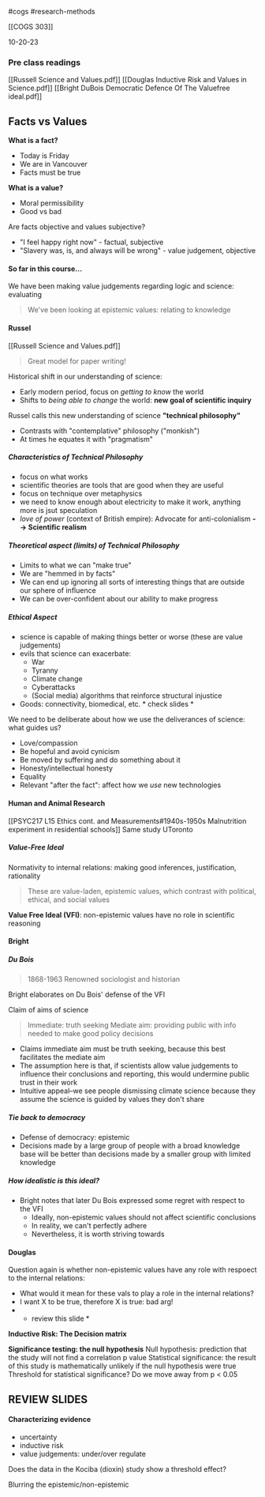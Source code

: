 #cogs 
#research-methods 

[[COGS 303]]

10-20-23

### Pre class readings
[[Russell Science and Values.pdf]]
[[Douglas Inductive Risk and Values in Science.pdf]]
[[Bright DuBois Democratic Defence Of The Valuefree ideal.pdf]]
## Facts vs Values
**What is a fact?** 
- Today is Friday 
- We are in Vancouver 
- Facts must be true

**What is a value?**
- Moral permissibility
- Good vs bad

Are facts objective and values subjective?
- "I feel happy right now" - factual, subjective
- "Slavery was, is, and always will be wrong" - value judgement, objective

#### So far in this course...
We have been making value judgements regarding logic and science: evaluating
> We've been looking at epistemic values: relating to knowledge

#### Russel 
[[Russell Science and Values.pdf]]
> Great model for paper writing!

Historical shift in our understanding of science: 
- Early modern period, focus on *getting to know* the world
- Shifts to *being able to change* the world: **new goal of scientific inquiry**

Russel calls this new understanding of science **"technical philosophy"**
- Contrasts with "contemplative" philosophy ("monkish")
- At times he equates it with "pragmatism"
##### Characteristics of Technical Philosophy
- focus on what works
- scientific theories are tools that are good when they are useful
- focus on technique over metaphysics
- we need to know enough about electricity to make it work, anything more is jsut speculation
- *love of power* (context of British empire): Advocate for anti-colonialism
**--> Scientific realism**
##### Theoretical aspect (limits) of Technical Philosophy
- Limits to what we can "make true"
- We are "hemmed in by facts"
- We can end up ignoring all sorts of interesting things that are outside our sphere of influence
- We can be over-confident about our ability to make progress
##### Ethical Aspect
- science is capable of making things better or worse (these are value judgements)
- evils that science can exacerbate:
	- War
	- Tyranny
	- Climate change
	- Cyberattacks
	- (Social media) algorithms that reinforce structural injustice
- Goods: connectivity, biomedical, etc. * check slides *

We need to be deliberate about how we use the deliverances of science: what guides us? 
- Love/compassion
- Be hopeful and avoid cynicism
- Be moved by suffering and do something about it
- Honesty/intellectual honesty
- Equality
- Relevant "after the fact": affect how we *use* new technologies

#### Human and Animal Research

[[PSYC217 L15 Ethics cont. and Measurements#1940s-1950s Malnutrition experiment in residential schools]]
Same study
UToronto

##### Value-Free Ideal
Normativity to internal relations: making good inferences, justification, rationality
> These are value-laden, epistemic values, which contrast with political, ethical, and social values

**Value Free Ideal (VFI)**: non-epistemic values have no role in scientific reasoning

#### Bright
##### Du Bois
> 1868-1963
> Renowned sociologist and historian

Bright elaborates on Du Bois' defense of the VFI

Claim of aims of science
> Immediate: truth seeking
> Mediate aim: providing public with info needed to make good policy decisions


- Claims immediate aim must be truth seeking, because this best facilitates the mediate aim
- The assumption here is that, if scientists allow value judgements to influence their conclusions and reporting, this would undermine public trust in their work
- Intuitive appeal–we see people dismissing climate science because they assume the science is guided by values they don't share

##### Tie back to democracy
- Defense of democracy: epistemic
- Decisions made by a large group of people with a broad knowledge base will be better than decisions made by a smaller group with limited knowledge

##### How idealistic is this ideal? 
- Bright notes that later Du Bois expressed some regret with respect to the VFI
	- Ideally, non-epistemic values should not affect scientific conclusions
	- In reality, we can't perfectly adhere
	- Nevertheless, it is worth striving towards

#### Douglas
Question again is whether non-epistemic values have any role with respoect to the internal relations: 
- What would it mean for these vals to play a role in the internal relations?
- I want X to be true, therefore X is true: bad arg!
- * review this slide *

**Inductive Risk: The Decision matrix**

**Significance testing: the null hypothesis**
Null hypothesis: prediction that the study will not find a correlation
p value
Statistical significance: the result of this study is mathematically unlikely if the null hypothesis were true
Threshold for statistical significance? Do we move away from p < 0.05
## REVIEW SLIDES

#### Characterizing evidence 
- uncertainty 
- inductive risk 
- value judgements: under/over regulate

Does the data in the Kociba (dioxin) study show a threshold effect?

Blurring the epistemic/non-epistemic

